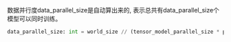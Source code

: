 数据并行度data_parallel_size是自动算出来的, 表示总共有data_parallel_size个模型可以同时训练。
```python
data_parallel_size: int = world_size // (tensor_model_parallel_size * pipeline_model_parallel_size)
```

